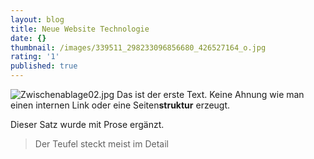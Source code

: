 ```yaml
---
layout: blog
title: Neue Website Technologie
date: {}
thumbnail: /images/339511_298233096856680_426527164_o.jpg
rating: '1'
published: true
---
```

![Zwischenablage02.jpg]({{site.baseurl}}/_posts/blog/Zwischenablage02.jpg)
Das ist der erste Text. Keine Ahnung wie man einen internen Link oder eine Seiten**struktur** erzeugt.

Dieser Satz wurde mit Prose ergänzt.

> Der Teufel steckt meist im Detail
